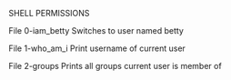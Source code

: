 SHELL PERMISSIONS

File 0-iam_betty
Switches to user named betty

File 1-who_am_i
Print username of current user

File 2-groups
Prints all groups current user is member of
